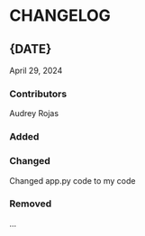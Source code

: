 # CHANGELOG

## {DATE}
April 29, 2024
### Contributors
Audrey Rojas

### Added


### Changed
Changed app.py code to my code

### Removed
...

